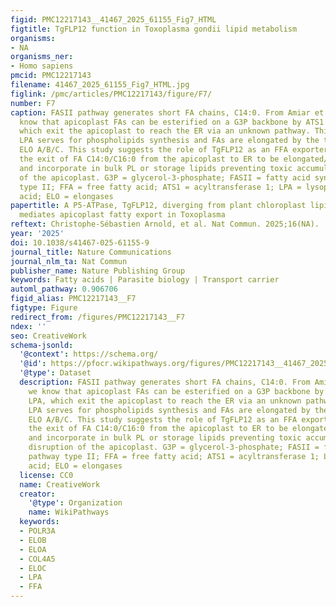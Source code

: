 ```yaml
---
figid: PMC12217143__41467_2025_61155_Fig7_HTML
figtitle: TgFLP12 function in Toxoplasma gondii lipid metabolism
organisms:
- NA
organisms_ner:
- Homo sapiens
pmcid: PMC12217143
filename: 41467_2025_61155_Fig7_HTML.jpg
figlink: /pmc/articles/PMC12217143/figure/F7/
number: F7
caption: FASII pathway generates short FA chains, C14:0. From Amiar et al. 14, we
  know that apicoplast FAs can be esterified on a G3P backbone by ATS1 to form LPA,
  which exit the apicoplast to reach the ER via an unknown pathway. This exported
  LPA serves for phospholipids synthesis and FAs are elongated by the three ER elongases
  ELO A/B/C. This study suggests the role of TgFLP12 as an FFA exporter that allows
  the exit of FA C14:0/C16:0 from the apicoplast to ER to be elongated/desaturated
  and incorporate in bulk PL or storage lipids preventing toxic accumulation and disruption
  of the apicoplast. G3P = glycerol-3-phosphate; FASII = fatty acid synthesis pathway
  type II; FFA = free fatty acid; ATS1 = acyltransferase 1; LPA = lysophosphatidic
  acid; ELO = elongases
papertitle: A P5-ATPase, TgFLP12, diverging from plant chloroplast lipid transporters
  mediates apicoplast fatty export in Toxoplasma
reftext: Christophe-Sébastien Arnold, et al. Nat Commun. 2025;16(NA).
year: '2025'
doi: 10.1038/s41467-025-61155-9
journal_title: Nature Communications
journal_nlm_ta: Nat Commun
publisher_name: Nature Publishing Group
keywords: Fatty acids | Parasite biology | Transport carrier
automl_pathway: 0.906706
figid_alias: PMC12217143__F7
figtype: Figure
redirect_from: /figures/PMC12217143__F7
ndex: ''
seo: CreativeWork
schema-jsonld:
  '@context': https://schema.org/
  '@id': https://pfocr.wikipathways.org/figures/PMC12217143__41467_2025_61155_Fig7_HTML.html
  '@type': Dataset
  description: FASII pathway generates short FA chains, C14:0. From Amiar et al. 14,
    we know that apicoplast FAs can be esterified on a G3P backbone by ATS1 to form
    LPA, which exit the apicoplast to reach the ER via an unknown pathway. This exported
    LPA serves for phospholipids synthesis and FAs are elongated by the three ER elongases
    ELO A/B/C. This study suggests the role of TgFLP12 as an FFA exporter that allows
    the exit of FA C14:0/C16:0 from the apicoplast to ER to be elongated/desaturated
    and incorporate in bulk PL or storage lipids preventing toxic accumulation and
    disruption of the apicoplast. G3P = glycerol-3-phosphate; FASII = fatty acid synthesis
    pathway type II; FFA = free fatty acid; ATS1 = acyltransferase 1; LPA = lysophosphatidic
    acid; ELO = elongases
  license: CC0
  name: CreativeWork
  creator:
    '@type': Organization
    name: WikiPathways
  keywords:
  - POLR3A
  - ELOB
  - ELOA
  - COL4A5
  - ELOC
  - LPA
  - FFA
---
```

